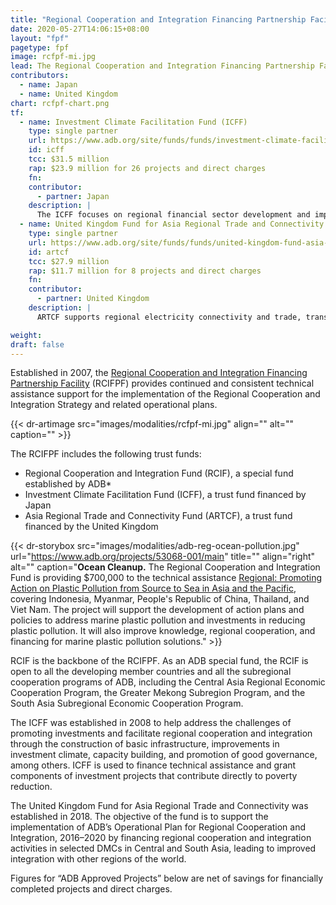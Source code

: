 ```yaml
---
title: "Regional Cooperation and Integration Financing Partnership Facility"
date: 2020-05-27T14:06:15+08:00
layout: "fpf"
pagetype: fpf
image: rcfpf-mi.jpg
lead: The Regional Cooperation and Integration Financing Partnership Facility channels financing and knowledge resources from partners in support of ADB’s regional cooperation and integration program. Total committed contributions to the Investment Climate Facilitation Fund is $31.5 million, while total committed contributions to the United Kingdom Fund for Asia Regional Trade and Connectivity has reached $27.9 million. 
contributors:
  - name: Japan
  - name: United Kingdom
chart: rcfpf-chart.png
tf:
  - name: Investment Climate Facilitation Fund (ICFF)
    type: single partner
    url: https://www.adb.org/site/funds/funds/investment-climate-facilitation-fund
    id: icff
    tcc: $31.5 million
    rap: $23.9 million for 26 projects and direct charges
    fn:   
    contributor:
      - partner: Japan
    description: |
      The ICFF focuses on regional financial sector development and improvement of environment for cross-border investment. 
  - name: United Kingdom Fund for Asia Regional Trade and Connectivity (ARTCF)
    type: single partner
    url: https://www.adb.org/site/funds/funds/united-kingdom-fund-asia-regional-trade-connectivity
    id: artcf
    tcc: $27.9 million
    rap: $11.7 million for 8 projects and direct charges
    fn:   
    contributor:
      - partner: United Kingdom
    description: |
      ARTCF supports regional electricity connectivity and trade, transport connectivity, digital connectivity, regulatory reform and broad regional trade and investment facilitation, among others.

weight: 
draft: false
---
```


Established in 2007, the [Regional Cooperation and Integration Financing Partnership Facility](https://www.adb.org/site/funds/funds/regional-cooperation-integration-fpf) (RCIFPF) provides continued and consistent technical assistance support for the implementation of the Regional Cooperation and Integration Strategy and related operational plans.

{{< dr-artimage src="images/modalities/rcfpf-mi.jpg" align="" alt="" caption="" >}}

The RCIFPF includes the following trust funds:   
* Regional Cooperation and Integration Fund (RCIF), a special fund established by ADB*  
* Investment Climate Facilitation Fund (ICFF), a trust fund financed by Japan 
* Asia Regional Trade and Connectivity Fund (ARTCF), a trust fund financed by the United Kingdom

{{< dr-storybox src="images/modalities/adb-reg-ocean-pollution.jpg" url="https://www.adb.org/projects/53068-001/main" title="" align="right" alt="" caption="**Ocean Cleanup.** The Regional Cooperation and Integration Fund is providing $700,000 to the technical assistance [Regional: Promoting Action on Plastic Pollution from Source to Sea in Asia and the Pacific](https://www.adb.org/projects/53068-001/main), covering Indonesia, Myanmar, People's Republic of China, Thailand, and Viet Nam. The project will support the development of action plans and policies to address marine plastic pollution and investments in reducing plastic pollution. It will also improve knowledge, regional cooperation, and financing for marine plastic pollution solutions." >}}

RCIF is the backbone of the RCIFPF. As an ADB special fund, the RCIF is open to all the developing member countries and all the subregional cooperation programs of ADB, including the Central Asia Regional Economic Cooperation Program, the Greater Mekong Subregion Program, and the South Asia Subregional Economic Cooperation Program.

The ICFF was established in 2008 to help address the challenges of promoting investments and facilitate regional cooperation and integration through the construction of basic infrastructure, improvements in investment climate, capacity building, and promotion of good governance, among others. ICFF is used to finance technical assistance and grant components of investment projects that contribute directly to poverty reduction. 

The United Kingdom Fund for Asia Regional Trade and Connectivity was established in 2018. The objective of the fund is to support the implementation of ADB’s Operational Plan for Regional Cooperation and Integration, 2016–2020 by financing regional cooperation and integration activities in selected DMCs in Central and South Asia, leading to improved integration with other regions of the world.

Figures for “ADB Approved Projects” below are net of savings for financially completed projects and direct charges. 